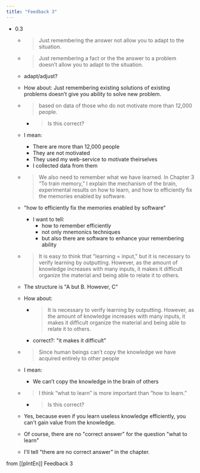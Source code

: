 ```yaml
---
title: "Feedback 3"
---
```


- 0.3
    - > Just remembering the answer not allow you to adapt to the situation.
    - > Just remembering a fact or the the answer to a problem doesn’t allow you to adapt to the situation.
    - adapt/adjust?
    - How about: Just remembering existing solutions of existing problems doesn’t give you ability to solve new problem.

    - > based on data of those who do not motivate more than 12,000 people.
        - > Is this correct?
    - I mean:
        - There are more than 12,000 people
        - They are not motivated
        - They used my web-service to motivate theirselves
        - I collected data from them

    - > We also need to remember  what we have learned. In Chapter 3 “To train memory,” I explain the mechanism of the brain,  experimental results on how to learn, and how to efficiently fix the memories enabled by software.
    - "how to efficiently fix the memories enabled by software"
        - I want to tell:
            - how to remember efficiently
            - not only mnemonics techniques
            - but also there are software to enhance your remembering ability

    - > It is easy to think that "learning = input," but it is necessary to verify learning by outputting. However, as the amount of knowledge increases with many inputs, it makes it difficult organize  the material and being able to relate it to others.
    - The structure is "A but B. However, C"
    - How about:
        - > It is necessary to verify learning by outputting. However, as the amount of knowledge increases with many inputs, it makes it difficult organize  the material and being able to relate it to others.
        - correct?: "it makes it difficult"
    - > Since human beings can’t copy the knowledge we have acquired  entirely to other people
    - I mean:
        - We can’t copy the knowledge in the brain of others

    - > I think “what to learn” is more important than “how to learn.”
        - > Is this correct?
    - Yes, because even if you learn useless knowledge efficiently, you can't gain value from the knowledge.
    - Of course, there are no "correct answer" for the question "what to learn"
    - I'll tell "there are no correct answer" in the chapter.

from [[pIntEn]]
Feedback 3